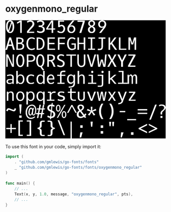 # oxygenmono_regular

![oxygenmono_regular](oxygenmono_regular.png)

To use this font in your code, simply import it:

```go
import (
	. "github.com/gmlewis/go-fonts/fonts"
	_ "github.com/gmlewis/go-fonts/fonts/oxygenmono_regular"
)

func main() {
	// ...
	Text(x, y, 1.0, message, "oxygenmono_regular", pts),
	// ...
}
```
